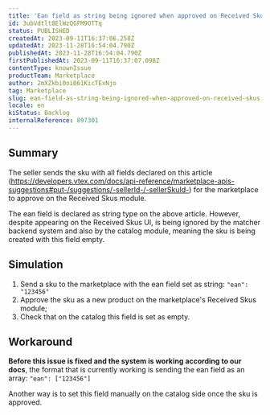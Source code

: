 ```yaml
---
title: 'Ean field as string being ignored when approved on Received Skus'
id: 3ubVdtlt8ElWzQGFM9OTTq
status: PUBLISHED
createdAt: 2023-09-11T16:37:06.258Z
updatedAt: 2023-11-28T16:54:04.790Z
publishedAt: 2023-11-28T16:54:04.790Z
firstPublishedAt: 2023-09-11T16:37:07.098Z
contentType: knownIssue
productTeam: Marketplace
author: 2mXZkbi0oi061KicTExNjo
tag: Marketplace
slug: ean-field-as-string-being-ignored-when-approved-on-received-skus
locale: en
kiStatus: Backlog
internalReference: 897301
---
```


## Summary


The seller sends the sku with all fields declared on this article (https://developers.vtex.com/docs/api-reference/marketplace-apis-suggestions#put-/suggestions/-sellerId-/-sellerSkuId-) for the marketplace to approve on the Received Skus module.

The ean field is declared as string type on the above article. However, despite appearing on the Received Skus UI, is being ignored by the matcher backend system and also by the catalog module, meaning the sku is being created with this field empty.


##

## Simulation


1. Send a sku to the marketplace with the ean field set as string: `"ean": "123456"`
2. Approve the sku as a new product on the marketplace's Received Skus module;
3. Check that on the catalog this field is set as empty.

##

## Workaround


**Before this issue is fixed and the system is working according to our docs**, the format that is currently working is sending the ean field as an array:
`"ean": ["123456"]`

Another way is to set this field manually on the catalog side once the sku is approved.


